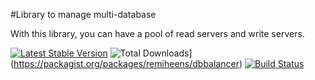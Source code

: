 #Library to manage multi-database

With this library, you can have a pool of read servers and write servers.

[![Latest Stable Version](https://poser.pugx.org/remiheens/dbbalancer/version.png)](https://packagist.org/packages/remiheens/dbbalancer) 
![Total Downloads](https://poser.pugx.org/remiheens/dbbalancer/d/total.png)](https://packagist.org/packages/remiheens/dbbalancer)
[![Build Status](https://travis-ci.org/remiheens/DBBalancer.png)](https://travis-ci.org/remiheens/DBBalancer)
